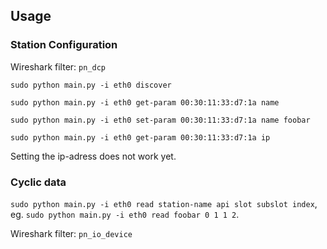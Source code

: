 
## Usage

### Station Configuration

Wireshark filter: `pn_dcp`


`sudo python main.py -i eth0 discover`

`sudo python main.py -i eth0 get-param 00:30:11:33:d7:1a name`

`sudo python main.py -i eth0 set-param 00:30:11:33:d7:1a name foobar`

`sudo python main.py -i eth0 get-param 00:30:11:33:d7:1a ip`

Setting the ip-adress does not work yet.

### Cyclic data

`sudo python main.py -i eth0 read station-name api slot subslot index`, 
eg. 
`sudo python main.py -i eth0 read foobar 0 1 1 2`.

Wireshark filter: `pn_io_device`